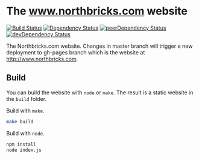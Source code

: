 
# The www.northbricks.com website
[![Build Status](https://travis-ci.org/Northbricks/www.northbricks.com.svg)](https://travis-ci.org/Northbricks/www.northbricks.com)
[![Dependency Status](https://img.shields.io/david/Northbricks/www.northbricks.com.svg?style=flat-square)](https://david-dm.org/Northbricks/www.northbricks.com)
[![peerDependency Status](https://img.shields.io/david/peer/Northbricks/www.northbricks.com.svg?style=flat-square)](https://david-dm.org/Northbricks/www.northbricks.com?type=peer)
[![devDependency Status](https://img.shields.io/david/dev/Northbricks/www.northbricks.com.svg?style=flat-square)](https://david-dm.org/Northbricks/www.northbricks.com?type=dev)

The Northbricks.com website. Changes in master branch will trigger e new deployment to gh-pages branch which is the website at http://www.northbricks.com.

## Build

You can build the website with `node` or `make`. The result is a static website in the `build` folder.

Build with `make`.
```sh
make build
```

Build with `node`.
```sh
npm install
node index.js
```
